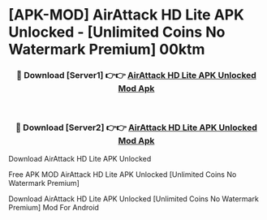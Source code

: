 # [APK-MOD] AirAttack HD Lite APK Unlocked - [Unlimited Coins No Watermark Premium] 00ktm



<div align="center">
<h3>🔴 Download [Server1] 👉👉 <a href="https://momento.my/?title=AirAttack_HD_Lite_APK_Unlocked">AirAttack HD Lite APK Unlocked Mod Apk</a></h3><br>

<h3>🔴 Download [Server2] 👉👉 <a href="https://momento.my/?title=AirAttack_HD_Lite_APK_Unlocked">AirAttack HD Lite APK Unlocked Mod Apk</a></h3>
</div>



Download AirAttack HD Lite APK Unlocked 

Free APK MOD AirAttack HD Lite APK Unlocked [Unlimited Coins No Watermark Premium]

Download AirAttack HD Lite APK Unlocked [Unlimited Coins No Watermark Premium] Mod For Android
